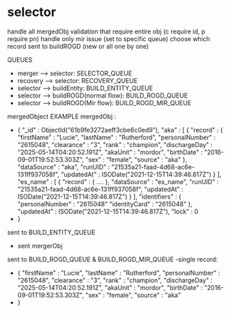 # selector

handle all mergedObj validation that require entire obj (c require id, p require pn)
handle only mir issue (set to specific queue)
choose which record sent to buildROGD (new or all one by one)

QUEUES

- merger --> selector: SELECTOR_QUEUE
- recovery --> selector: RECOVERY_QUEUE
- selector --> buildEntity: BUILD_ENTITY_QUEUE
- selector --> buildROGD(normal flow): BUILD_ROGD_QUEUE
- selector --> buildROGD(Mir flow): BUILD_ROGD_MIR_QUEUE

mergedObject EXAMPLE
  mergedObj :
- {
        "_id" : ObjectId("61b9fe3272aeff3cbe6c0ed9"),
        "aka" : [
           {
               "record" : {
                   "firstName" : "Lucie",
                   "lastName" : "Rutherford",
                   "personalNumber" : "2615048",
                   "clearance" : "3",
                   "rank" : "champion",
                   "dischargeDay" : "2025-05-14T04:20:52.191Z",
                   "akaUnit" : "mordor",
                   "birthDate" : "2016-09-01T19:52:53.303Z",
                   "sex" : "female",
                   "source" : "aka"
               },
               "dataSource" : "aka",
               "runUID" : "21535a21-faad-4d68-ac6e-131ff937058f",
               "updatedAt" : ISODate("2021-12-15T14:39:46.817Z")
           }
       ],
       "es_name" : [
           {
               "record" : { .... },
               "dataSource" : "es_name",
               "runUID" : "21535a21-faad-4d68-ac6e-131ff937058f",
               "updatedAt" : ISODate("2021-12-15T14:39:46.817Z")
           }
       ],
       "identifiers" : {
           "personalNumber" : "2615048"
           "identityCard" : "2615048"
       },
       "updatedAt" : ISODate("2021-12-15T14:39:46.817Z"),
       "lock" : 0
- }

sent to BUILD_ENTITY_QUEUE
- sent mergerObj

sent to BUILD_ROGD_QUEUE & BUILD_ROGD_MIR_QUEUE
-single record:
-  {
  "firstName" : "Lucie",
  "lastName" : "Rutherford",
  "personalNumber" : "2615048",
  "clearance" : "3",
  "rank" : "champion",
  "dischargeDay" : "2025-05-14T04:20:52.191Z",
  "akaUnit" : "mordor",
  "birthDate" : "2016-09-01T19:52:53.303Z",
  "sex" : "female",
  "source" : "aka"
-  }
